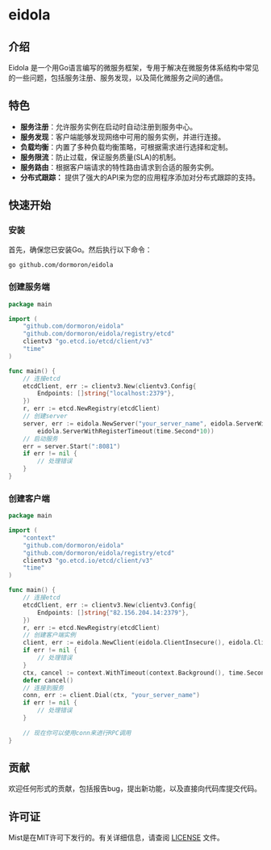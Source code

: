 # eidola

## 介绍

Eidola 是一个用Go语言编写的微服务框架，专用于解决在微服务体系结构中常见的一些问题，包括服务注册、服务发现，以及简化微服务之间的通信。

## 特色
- **服务注册**：允许服务实例在启动时自动注册到服务中心。
- **服务发现**：客户端能够发现网络中可用的服务实例，并进行连接。
- **负载均衡**：内置了多种负载均衡策略，可根据需求进行选择和定制。
- **服务限流**：防止过载，保证服务质量(SLA)的机制。
- **服务路由**：根据客户端请求的特性路由请求到合适的服务实例。
- **分布式跟踪：** 提供了强大的API来为您的应用程序添加对分布式跟踪的支持。

## 快速开始

### 安装

首先，确保您已安装Go。然后执行以下命令：

```bash
go github.com/dormoron/eidola
```

### 创建服务端
``` go
package main

import (
	"github.com/dormoron/eidola"
	"github.com/dormoron/eidola/registry/etcd"
	clientv3 "go.etcd.io/etcd/client/v3"
	"time"
)

func main() {
	// 连接etcd
	etcdClient, err := clientv3.New(clientv3.Config{
		Endpoints: []string{"localhost:2379"},
	})
	r, err := etcd.NewRegistry(etcdClient)
	// 创建server
	server, err := eidola.NewServer("your_server_name", eidola.ServerWithRegistry(r),
		eidola.ServerWithRegisterTimeout(time.Second*10))
	// 启动服务	
	err = server.Start(":8081")
	if err != nil {
	    // 处理错误
	}
}
```

### 创建客户端
``` go
package main

import (
	"context"
	"github.com/dormoron/eidola"
	"github.com/dormoron/eidola/registry/etcd"
	clientv3 "go.etcd.io/etcd/client/v3"
	"time"
)

func main() {
	// 连接etcd
	etcdClient, err := clientv3.New(clientv3.Config{
		Endpoints: []string{"82.156.204.14:2379"},
	})
	r, err := etcd.NewRegistry(etcdClient)
	// 创建客户端实例
	client, err := eidola.NewClient(eidola.ClientInsecure(), eidola.ClientWithResolver(r, time.Second*3))
	if err != nil {
	    // 处理错误
	}
	ctx, cancel := context.WithTimeout(context.Background(), time.Second*10)
	defer cancel()
	// 连接到服务
	conn, err := client.Dial(ctx, "your_server_name")
	if err != nil {
	    // 处理错误
	}
	
	// 现在你可以使用conn来进行RPC调用
}
```

## 贡献
欢迎任何形式的贡献，包括报告bug，提出新功能，以及直接向代码库提交代码。

## 许可证
Mist是在MIT许可下发行的。有关详细信息，请查阅 [LICENSE](LICENSE) 文件。